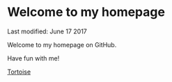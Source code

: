 # Welcome to my homepage
Last modified: June 17 2017

Welcome to my homepage on GitHub.

Have fun with me!


[Tortoise](https://github.com/lxxxc/lxxxc.github.io/blob/master/New%20folder/TortoiseSVN-1.9.7-zh_CN.pdf)

